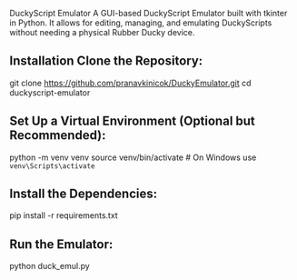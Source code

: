 DuckyScript Emulator
A GUI-based DuckyScript Emulator built with tkinter in Python. It allows for editing, managing, and emulating DuckyScripts without needing a physical Rubber Ducky device.

Installation
Clone the Repository:
---------------------

git clone https://github.com/pranavkinicok/DuckyEmulator.git
cd duckyscript-emulator

Set Up a Virtual Environment (Optional but Recommended):
-------------------------------------------------------

python -m venv venv
source venv/bin/activate  # On Windows use `venv\Scripts\activate`

Install the Dependencies:
------------------------
pip install -r requirements.txt

Run the Emulator:
----------------
python duck_emul.py
